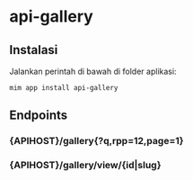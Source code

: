 # api-gallery

## Instalasi

Jalankan perintah di bawah di folder aplikasi:

```
mim app install api-gallery
```

## Endpoints

### {APIHOST}/gallery{?q,rpp=12,page=1}

### {APIHOST}/gallery/view/{id|slug}